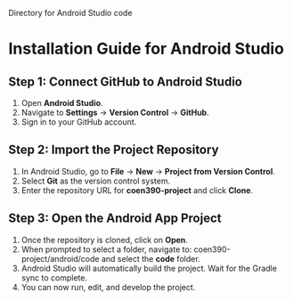 Directory for Android Studio code

# Installation Guide for Android Studio

## Step 1: Connect GitHub to Android Studio
1. Open **Android Studio**.
2. Navigate to **Settings** → **Version Control** → **GitHub**.
3. Sign in to your GitHub account.

## Step 2: Import the Project Repository
1. In Android Studio, go to **File** → **New** → **Project from Version Control**.
2. Select **Git** as the version control system.
3. Enter the repository URL for **coen390-project** and click **Clone**.

## Step 3: Open the Android App Project
1. Once the repository is cloned, click on **Open**.
2. When prompted to select a folder, navigate to: coen390-project/android/code and select the **code** folder.
3. Android Studio will automatically build the project. Wait for the Gradle sync to complete.
4. You can now run, edit, and develop the project.
